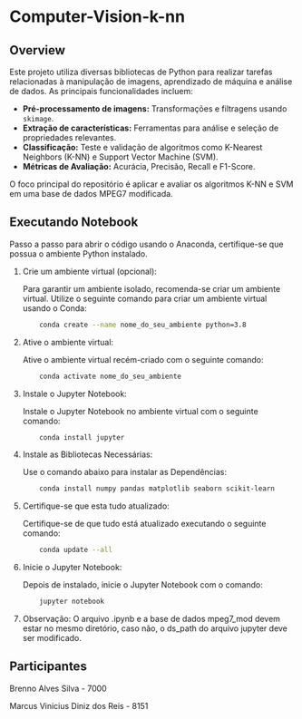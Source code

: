 # Computer-Vision-k-nn

## Overview


Este projeto utiliza diversas bibliotecas de Python para realizar tarefas relacionadas à manipulação de imagens, aprendizado de máquina e análise de dados. As principais funcionalidades incluem:

- **Pré-processamento de imagens:** Transformações e filtragens usando `skimage`.
- **Extração de características:** Ferramentas para análise e seleção de propriedades relevantes.
- **Classificação:** Teste e validação de algoritmos como K-Nearest Neighbors (K-NN) e Support Vector Machine (SVM).
- **Métricas de Avaliação:** Acurácia, Precisão, Recall e F1-Score.

O foco principal do repositório é aplicar e avaliar os algoritmos K-NN e SVM em uma base de dados MPEG7 modificada.



## Executando Notebook

Passo a passo para abrir o código usando o Anaconda, certifique-se que possua o ambiente Python instalado.

1. Crie um ambiente virtual (opcional):

    Para garantir um ambiente isolado, recomenda-se criar um ambiente virtual. Utilize o seguinte comando para criar um ambiente virtual usando o Conda:

    ```bash
        conda create --name nome_do_seu_ambiente python=3.8
    ```

2. Ative o ambiente virtual:

    Ative o ambiente virtual recém-criado com o seguinte comando:

    ```bash
        conda activate nome_do_seu_ambiente
    ```

3. Instale o Jupyter Notebook:

    Instale o Jupyter Notebook no ambiente virtual com o seguinte comando:

    ```bash
        conda install jupyter
    ```

4. Instale as Bibliotecas Necessárias:

    Use o comando abaixo para instalar as Dependências:

    ```bash
        conda install numpy pandas matplotlib seaborn scikit-learn
    ```
5. Certifique-se que esta tudo atualizado:

    Certifique-se de que tudo está atualizado executando o seguinte comando:

    ```bash
        conda update --all
    ```

6. Inicie o Jupyter Notebook:

    Depois de instalado, inicie o Jupyter Notebook com o comando:
    
    ```bash
        jupyter notebook
    ```
   
7. Observação: O arquivo .ipynb e a base de dados mpeg7_mod devem estar no mesmo diretório, caso não, o ds_path do arquivo jupyter deve ser modificado.


## Participantes
Brenno Alves Silva - 7000

Marcus Vinicius Diniz dos Reis - 8151